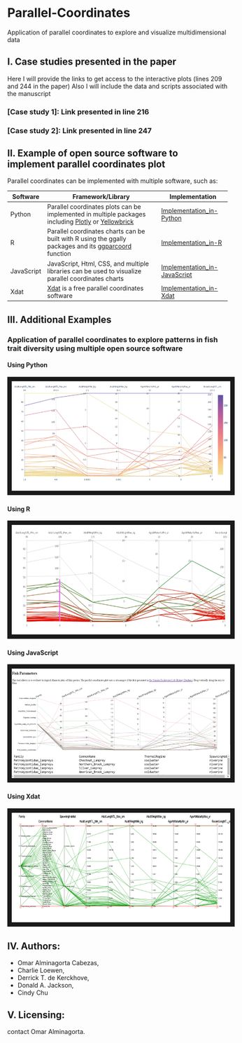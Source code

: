 # Parallel-Coordinates
Application of parallel coordinates to explore and visualize multidimensional data 

## I. Case studies presented in the paper
Here I will provide the links to get access to the interactive plots (lines 209 and 244 in the paper)
Also I will include the data and scripts associated with the manuscript
### [Case study 1]: Link presented in line 216

### [Case study 2]: Link presented in line 247


 ## II. Example of open source software to implement parallel coordinates plot
 Parallel coordinates can be implemented with multiple software, such as:

[Implementation_in-Xdat]: https://github.com/alminagorta/Parallel-Coordinates/tree/master/Xdat
[Plotly]: https://plotly.com/python/parallel-coordinates-plot/

Software | Framework/Library | Implementation
--- | --- | ---  
Python | Parallel coordinates plots can be implemented in multiple packages including [Plotly] or [Yellowbrick] | [Implementation_in-Python]
R | Parallel coordinates charts can be built with R using the ggally packages and its [ggparcoord] function | [Implementation_in-R]
JavaScript | JavaScript, Html, CSS, and multiple libraries can be used to visualize parallel coordinates charts | [Implementation_in-JavaScript]
Xdat | [Xdat] is a free parallel coordinates software | [Implementation_in-Xdat] |

[Implementation_in-Python]: https://github.com/alminagorta/Parallel-Coordinates/tree/master/Python
[Implementation_in-R]: https://github.com/alminagorta/Parallel-Coordinates/tree/master/R
[Implementation_in-JavaScript]: https://github.com/alminagorta/Parallel-Coordinates/tree/master/JavaScript

## III. Additional Examples
### Application of parallel coordinates to explore patterns in fish trait diversity using multiple open source software
#### Using Python
<a href="https://github.com/alminagorta/Parallel-Coordinates/tree/master/Python" target="_blank"><img src="https://github.com/alminagorta/Parallel-Coordinates/blob/master/Python/Parallel_Plot.png" 
alt="IMAGE ALT TEXT HERE" width="500" height="250" border="10" /></a>

#### Using R
<a href="https://github.com/alminagorta/Parallel-Coordinates/tree/master/R" target="_blank"><img src="https://github.com/alminagorta/Parallel-Coordinates/blob/master/R/Plot_fish_R.png" 
alt="IMAGE ALT TEXT HERE" width="500" height="250" border="10" /></a>

#### Using JavaScript
<a href="https://github.com/alminagorta/Parallel-Coordinates/tree/master/JavaScript" target="_blank"><img src="https://github.com/alminagorta/Parallel-Coordinates/blob/master/JavaScript/Fish_Example_JavaSc.png" 
alt="IMAGE ALT TEXT HERE" width="500" height="250" border="10" /></a>


#### Using Xdat
<a href="https://github.com/alminagorta/Parallel-Coordinates/tree/master/Xdat" target="_blank"><img src="https://github.com/alminagorta/Parallel-Coordinates/blob/master/Xdat/fish1.png" 
alt="IMAGE ALT TEXT HERE" width="500" height="250" border="10" /></a>


 [Xdat]: https://www.xdat.org/
 [Yellowbrick]: https://www.scikit-yb.org/en/latest/api/features/pcoords.html
 [ggparcoord]: https://www.r-graph-gallery.com/parallel-plot-ggally.html
[Matlab package]: https://www.mathworks.com/help/matlab/ref/parallelplot.html

## IV. Authors:

* Omar Alminagorta Cabezas, 
* Charlie Loewen,
* Derrick T. de Kerckhove,
* Donald A. Jackson, 
* Cindy Chu

## V. Licensing:

contact Omar Alminagorta. 

